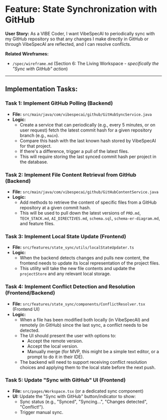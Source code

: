 # Feature: State Synchronization with GitHub

**User Story:** As a VIBE Coder, I want VibeSpecAI to periodically sync with my GitHub repository so that any changes I make directly in GitHub or through VibeSpecAI are reflected, and I can resolve conflicts.

**Related Wireframes:**
*   `/spec/wireframe.md` (Section 6: The Living Workspace - *specifically the "Sync with GitHub" action*)

---

## Implementation Tasks:

### Task 1: Implement GitHub Polling (Backend)

*   **File:** `src/main/java/com/vibespecai/github/GitHubSyncService.java`
*   **Logic:**
    *   Create a service that can periodically (e.g., every 5 minutes, or on user request) fetch the latest commit hash for a given repository branch (e.g., `main`).
    *   Compare this hash with the last known hash stored by VibeSpecAI for that project.
    *   If there's a difference, trigger a pull of the latest files.
    *   This will require storing the last synced commit hash per project in the database.

### Task 2: Implement File Content Retrieval from GitHub (Backend)

*   **File:** `src/main/java/com/vibespecai/github/GitHubContentService.java`
*   **Logic:**
    *   Add methods to retrieve the content of specific files from a GitHub repository at a given commit hash.
    *   This will be used to pull down the latest versions of `PRD.md`, `TECH_STACK.md`, `AI_DIRECTIVES.md`, `schema.sql`, `schema-er-diagram.md`, and feature files.

### Task 3: Implement Local State Update (Frontend)

*   **File:** `src/features/state_sync/utils/localStateUpdater.ts`
*   **Logic:**
    *   When the backend detects changes and pulls new content, the frontend needs to update its local representation of the project files.
    *   This utility will take the new file contents and update the `projectStore` and any relevant local storage.

### Task 4: Implement Conflict Detection and Resolution (Frontend/Backend)

*   **File:** `src/features/state_sync/components/ConflictResolver.tsx` (Frontend UI)
*   **Logic:**
    *   When a file has been modified both locally (in VibeSpecAI) and remotely (in GitHub) since the last sync, a conflict needs to be detected.
    *   The UI should present the user with options to:
        *   Accept the remote version.
        *   Accept the local version.
        *   Manually merge (for MVP, this might be a simple text editor, or a prompt to do it in their IDE).
    *   The backend will need to support receiving conflict resolution choices and applying them to the local state before the next push.

### Task 5: Update "Sync with GitHub" UI (Frontend)

*   **File:** `src/pages/Workspace.tsx` (or a dedicated sync component)
*   **UI:** Update the "Sync with GitHub" button/indicator to show:
    *   Sync status (e.g., "Synced", "Syncing...", "Changes detected", "Conflict!").
    *   Trigger manual sync.

